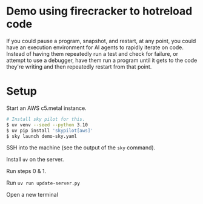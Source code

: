# Demo using firecracker to hotreload code

If you could pause a program, snapshot, and restart, at any point, you could have an execution environment for AI agents to rapidly iterate on code.
Instead of having them repeatedly run a test and check for failure, or attempt to use a debugger, have them run a program until it gets to the code they're writing and then repeatedly restart from that point.

# Setup

Start an AWS c5.metal instance.

```bash
# Install sky pilot for this.
$ uv venv --seed --python 3.10
$ uv pip install 'skypilot[aws]'
$ sky launch demo-sky.yaml
```

SSH into the machine (see the output of the `sky` command).

Install `uv` on the server.

Run steps 0 & 1.

Run `uv run update-server.py`

Open a new terminal

